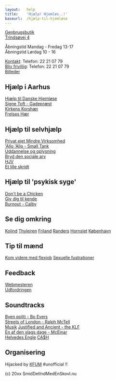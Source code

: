 ```yaml
---
layout:   help
title:    'Hjælp! Hjemløs..!'
baseurl:  /hjælp-til-hjemløse
---
```


[Genbrugsbutik](http://hjælptilhjemløse.dk)  
[Trindsøvej 4](https://www.google.com/maps/place/Trindsøvej+4,+8000+Aarhus/)

Åbningstid Mandag - Fredag 13-17  
Åbningstid Lørdag 10 - 16  

[Kontakt](http://hjælptilhjemløse.dk): Telefon: 22 21 07 79  
[Bliv frivillig](http://hjælptilhjemløse.dk): Telefon: 22 21 07 79  
[Billeder](billeder)

Hjælp i Aarhus
----
[Hjælp til Danske Hjemløse](https://www.facebook.com/groups/425487298105126)  
[Signe Toft - Gadepræst](https://www.facebook.com/signe.toft.54)  
[Kirkens Korshær](https://kirkenskorshaer.dk/aarhus)  
[Frelses Hær](https://www.frelsenshaer.dk/hjaelp/vaeresteder/)  

Hjælp til selvhjælp
----
[Privat ejet Mindre Virksomhed](https://virksomhedsguiden.dk/content/ydelser/vaelg-virksomhedsform/)  
['Allo 'Allo - Small Tank](https://youtu.be/Im9xsytmuDk)  
[Uddannelse og oplysning](https://youtu.be/0fxzMP-3YD4)  
[Bryd den sociale arv](https://youtu.be/7YkDmDJthhg)  
[HJV](https://www.hjv.dk/Sider/default.aspx)  
[Et lille skridt](https://youtu.be/060A15ELz00)  

Hjælp til 'psykisk syge'
----
[Don't be a Chicken](https://youtu.be/DTP9__vi3d4)  
[Giv dig til kende](https://youtu.be/iAtvnhwxOpM)  
[Burnout - Calby](https://youtu.be/jDrUwP09w74)

Se dig omkring
----
[Kolind](https://www.facebook.com/kafekolind/)
[Thylejren](https://www.facebook.com/groups/1696465363914014)
[Friland](https://start.friland.org)
[Randers](https://www.randers.dk/borger/socialt/socialt-udsatte/vaeresteder/)
[Hornslet](https://www.youtube.com/watch?v=zlNY5tLWyYQ)
[København](https://www.christiania.org)

Tip til mænd
----
[Kom videre med flexjob](https://se.indeed.com/jobs?l=Skåne)
[Sexuelle fustrationer](sex)

Feedback
----
[Webmesteren](feedback)  
[Udfordringen](https://udfordringen.dk)  

Soundtracks
----
[Byen politi - Bo Evers](https://youtu.be/5wfDkpbd4hk)  
[Streets of London - Ralph McTell](https://youtu.be/DiWomXklfv8)  
[Musik](https://kafekolindmusikprojekt.dk)
[Justified and Ancient - the KLF](https://youtu.be/-_O2BCoo-C8)  
[En af den slags dage - McEinar](https://youtu.be/2XKPF7D5wg0)  
[Helvedes Engle](https://youtu.be/9pH4W9b8upk)
[CA$H](https://youtu.be/oDd32K-mOVw)  

Organisering
----
Hijacked by [KFUM](https://kfum.se) #unofficial !!  
  
(c) 20xx SmidDetIndMedEnSkovl.nu
